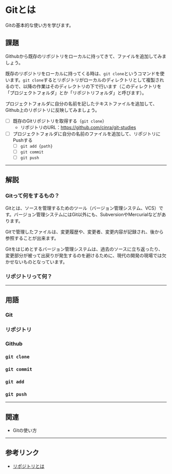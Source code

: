 # Gitとは

Gitの基本的な使い方を学びます。

## 課題

Githubから既存のリポジトリをローカルに持ってきて、ファイルを追加してみましょう。

既存のリポジトリをローカルに持ってくる時は、`git clone`というコマンドを使います。`git clone`するとリポジトリがローカルのディレクトリとして複製されるので、以降の作業はそのディレクトリの下で行います（このディレクトリを「プロジェクトフォルダ」とか「リポジトリフォルダ」と呼びます）。

プロジェクトフォルダに自分の名前を記したテキストファイルを追加して、Github上のリポジトリに反映してみましょう。

- [ ] 既存のGitリポジトリを取得する（`git clone`）
	- リポジトリのURL：https://github.com/cinra/git-studies
- [ ] プロジェクトフォルダに自分の名前のファイルを追加して、リポジトリにPushする
    - [ ] `git add {path}`
    - [ ] `git commit`
    - [ ] `git push`

---

## 解説

### Gitって何をするもの？

Gitとは、ソースを管理するためのツール（バージョン管理システム、VCS）です。バージョン管理システムにはGit以外にも、SubversionやMercurialなどがあります。

Gitで管理したファイルは、変更履歴や、変更者、変更内容が記録され、後から参照することが出来ます。

Gitをはじめとするバージョン管理システムは、過去のソースに立ち返ったり、変更部分が被って出戻りが発生するのを避けるために、現代の開発の現場では欠かせないものとなっています。

### リポジトリって何？



---

## 用語

### Git

### リポジトリ

### Github

### `git clone`

### `git commit`

### `git add`

### `git push`

---

## 関連

- Gitの使い方

---

## 参考リンク

- [リポジトリとは](http://e-words.jp/w/%E3%83%AA%E3%83%9D%E3%82%B8%E3%83%88%E3%83%AA.html)